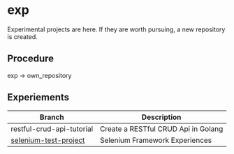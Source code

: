 # exp
Experimental projects are here. If they are worth pursuing, a new repository is created.
## Procedure
exp -> own_repository
## Experiements
| Branch                                                     | Description                          |
|------------------------------------------------------------|--------------------------------------|
| restful-crud-api-tutorial                                  | Create a RESTful CRUD Api in Golang  |
| [selenium-test-project](./selenium-test-project/README.md) | Selenium Framework Experiences | 
